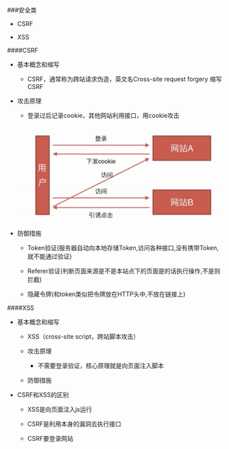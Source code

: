###安全类

* CSRF

* XSS


####CSRF    


* 基本概念和缩写

    * CSRF，通常称为跨站请求伪造，英文名Cross-site request forgery 缩写CSRF 


* 攻击原理

    * 登录过后记录cookie，其他网站利用接口，用cookie攻击
    
    ![](/assets/QQ截图20180307173357.png)

* 防御措施

    * Token验证(服务器自动向本地存储Token,访问各种接口,没有携带Token,就不能通过验证)
    
    * Referer验证(判断页面来源是不是本站点下的页面是的话执行操作,不是则拦截)
    
    * 隐藏令牌(和token类似把令牌放在HTTP头中,不放在链接上)


####XSS

* 基本概念和缩写
    
    * XSS（cross-site script，跨站脚本攻击） 
    
    * 攻击原理
    
        * 不需要登录验证，核心原理就是向页面注入脚本 
        
        
    * 防御措施
    
    
    
* CSRF和XSS的区别
    
    * XSS是向页面注入js运行

    * CSRF是利用本身的漏洞去执行接口
        
    * CSRF要登录网站